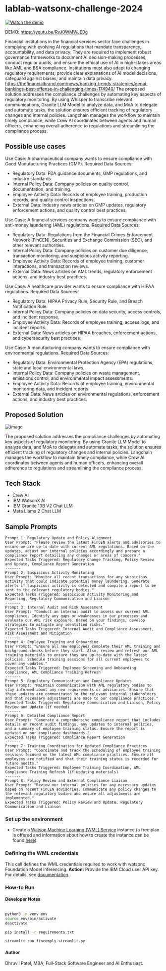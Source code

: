 # lablab-watsonx-challenge-2024

[![Watch the demo](https://img.youtube.com/vi/RvJ0WMWJE0g/0.jpg)](https://youtu.be/RvJ0WMWJE0g)

DEMO: https://youtu.be/RvJ0WMWJE0g

Financial institutions in the financial services sector face challenges in complying with evolving AI regulations that mandate transparency, accountability, and data privacy. They are required to implement robust governance frameworks to document AI decision-making processes, conduct regular audits, and ensure the ethical use of AI in high-stakes areas like AML and BSA compliance. Institutions must also adapt to changing regulatory requirements, provide clear explanations of AI model decisions, safeguard against biases, and maintain data privacy. https://thefinancialbrand.com/news/banking-trends-strategies/genai-bankings-best-offense-in-challenging-times-174940/ The proposed solution addresses the compliance challenges by automating key aspects of regulatory monitoring. By using Whisper to transcribe relevant communications, Granite LLM Model to analyze data, and MoA to delegate and automate tasks, the solution ensures efficient tracking of regulatory changes and internal policies. Langchain manages the workflow to maintain timely compliance, while Crew AI coordinates between agents and human officers, enhancing overall adherence to regulations and streamlining the compliance process.

## Possible use cases

Use Case: A pharmaceutical company wants to ensure compliance with Good Manufacturing Practices (GMP).
Required Data Sources:
* Regulatory Data: FDA guidance documents, GMP regulations, and industry standards.
* Internal Policy Data: Company policies on quality control, documentation, and training.
* Employee Activity Data: Records of employee training, production records, and quality control inspections.
* External Data: Industry news articles on GMP updates, regulatory enforcement actions, and quality control best practices.

Use Case: A financial services company wants to ensure compliance with anti-money laundering (AML) regulations.
Required Data Sources:
* Regulatory Data: Regulations from the Financial Crimes Enforcement Network (FinCEN), Securities and Exchange Commission (SEC), and other relevant authorities.
* Internal Policy Data: Company policies on customer due diligence, transaction monitoring, and suspicious activity reporting.
* Employee Activity Data: Records of employee training, customer interactions, and transaction reviews.
* External Data: News articles on AML trends, regulatory enforcement actions, and industry best practices.

Use Case: A healthcare provider wants to ensure compliance with HIPAA regulations.
Required Data Sources:
* Regulatory Data: HIPAA Privacy Rule, Security Rule, and Breach Notification Rule.
* Internal Policy Data: Company policies on data security, access controls, and incident response.
* Employee Activity Data: Records of employee training, access logs, and incident reports.
* External Data: News articles on HIPAA breaches, enforcement actions, and cybersecurity best practices.

Use Case: A manufacturing company wants to ensure compliance with environmental regulations.
Required Data Sources:
* Regulatory Data: Environmental Protection Agency (EPA) regulations, state and local environmental laws.
* Internal Policy Data: Company policies on waste management, emissions control, and environmental impact assessments.
* Employee Activity Data: Records of employee training, environmental monitoring data, and incident reports.
* External Data: News articles on environmental regulations, enforcement actions, and industry best practices.

## Proposed Solution
![image](https://raw.githubusercontent.com/dhruvilp/lablab-watsonx-challenge-2024/main/watsonx-streamlit-demo.png)

The proposed solution addresses the compliance challenges by automating key aspects of regulatory monitoring. 
By using Granite LLM Model to analyze data, and MoA to delegate and automate tasks, the solution ensures efficient tracking of regulatory changes and internal policies. 
Langchain manages the workflow to maintain timely compliance, while Crew AI coordinates between agents and human officers, enhancing overall adherence to regulations and streamlining the compliance process.

## Tech Stack
* Crew AI
* IBM WatsonX AI
* IBM Granite 13B V2 Chat LLM
* Meta Llama 2 Chat LLM

## Sample Prompts

```
Prompt 1: Regulatory Update and Policy Alignment
User Prompt: "Please review the latest FinCEN alerts and advisories to ensure we are up-to-date with current AML regulations. Based on the updates, adjust our internal policies accordingly and prepare a compliance report detailing any changes or areas of concern."
Expected Tasks Triggered: Regulatory Change Tracking, Policy Review and Update, Compliance Report Generation
-------
Prompt 2: Suspicious Activity Monitoring
User Prompt: "Monitor all recent transactions for any suspicious activity that could indicate potential money laundering. Generate alerts if suspicious activity is detected and compile a report to be sent to the relevant regulatory bodies."
Expected Tasks Triggered: Suspicious Activity Monitoring and Reporting, Regulatory Communication and Liaison
-------
Prompt 3: Internal Audit and Risk Assessment
User Prompt: "Conduct an internal audit to assess our current AML compliance. Identify any gaps or weaknesses in our processes and evaluate our AML risk exposure. Based on your findings, develop strategies to mitigate any identified risks."
Expected Tasks Triggered: Internal Audit and Compliance Assessment, Risk Assessment and Mitigation
-------
Prompt 4: Employee Training and Onboarding
User Prompt: "Ensure all new employees complete their AML training and background checks before they start. Also, review and refresh our AML training materials to ensure they are up-to-date with the latest policies. Schedule training sessions for all current employees to cover any updates."
Expected Tasks Triggered: Employee Screening and Onboarding Compliance, AML Compliance Training Refresh
-------
Prompt 5: Regulatory Communication and Compliance Updates
User Prompt: "Maintain communication with AML regulatory bodies to stay informed about any new requirements or advisories. Ensure that these updates are communicated to the relevant internal stakeholders and that necessary adjustments are made to our compliance practices."
Expected Tasks Triggered: Regulatory Communication and Liaison, Policy Review and Update (if needed)
-------
Prompt 6: Detailed Compliance Report
User Prompt: "Generate a comprehensive compliance report that includes details on recent audit findings, any updates to internal policies, and a summary of employee training status. Ensure the report is updated on our compliance dashboards."
Expected Tasks Triggered: Compliance Report Generation
-------
Prompt 7: Training Coordination for Updated Compliance Practices
User Prompt: "Coordinate and track the scheduling of employee training sessions focused on the latest AML compliance practices. Ensure all employees are notified and that their training status is recorded for future audits."
Expected Tasks Triggered: Employee Training Coordination, AML Compliance Training Refresh (if updating materials)
-------
Prompt 8: Policy Review and External Compliance Liaison
User Prompt: "Review our internal policies for any necessary updates based on recent FinCEN advisories. Communicate any policy changes to the relevant regulatory bodies and ensure all adjustments are implemented."
Expected Tasks Triggered: Policy Review and Update, Regulatory Communication and Liaison
```
### Set up the environment

-  Create a <a href="https://cloud.ibm.com/catalog/services/watson-machine-learning" target="_blank" rel="noopener no referrer">Watson Machine Learning (WML) Service</a> instance (a free plan is offered and information about how to create the instance can be found <a href="https://dataplatform.cloud.ibm.com/docs/content/wsj/admin/create-services.html?context=wx&audience=wdp" target="_blank" rel="noopener no referrer">here</a>).

### Defining the WML credentials
This cell defines the WML credentials required to work with watsonx Foundation Model inferencing.
**Action:** Provide the IBM Cloud user API key. For details, see <a href="https://cloud.ibm.com/iam/apikeys" target="_blank" rel="noopener no referrer">documentation</a>.

### How-to Run

#### Developer Notes
```sh

python3 -m venv env
source env/bin/activate
deactivate

pip install -r requirements.txt

streamlit run fincomply-streamlit.py 

```

#### Author
Dhruvil Patel, MBA, Full-Stack Software Engineer and AI Enthusiast.
